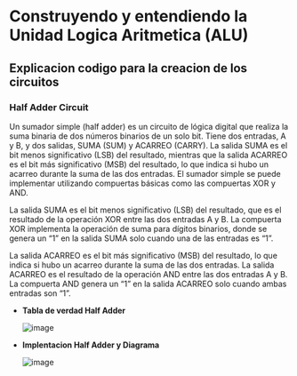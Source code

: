 # Construyendo y entendiendo la Unidad Logica Aritmetica (ALU)

## Explicacion codigo para la creacion de los circuitos

### Half Adder Circuit

Un sumador simple (half adder) es un circuito de lógica digital que realiza la suma binaria de dos números binarios de un solo bit. Tiene dos entradas, A y B, y dos salidas, 
SUMA (SUM) y ACARREO (CARRY). La salida SUMA es el bit menos significativo (LSB) del resultado, mientras que la salida ACARREO es el bit más significativo (MSB) del resultado, 
lo que indica si hubo un acarreo durante la suma de las dos entradas. El sumador simple se puede implementar utilizando compuertas básicas como las compuertas XOR y AND.

La salida SUMA es el bit menos significativo (LSB) del resultado, que es el resultado de la operación XOR entre las dos entradas A y B.
La compuerta XOR implementa la operación de suma para dígitos binarios, donde se genera un “1” en la salida SUMA solo cuando una de las entradas es “1”.

La salida ACARREO es el bit más significativo (MSB) del resultado, lo que indica si hubo un acarreo durante la suma de las dos entradas.
La salida ACARREO es el resultado de la operación AND entre las dos entradas A y B. La compuerta AND genera un “1” en la salida ACARREO solo cuando ambas entradas son “1”.

- **Tabla de verdad Half Adder**

  ![image](https://github.com/user-attachments/assets/34bb882b-d637-4dff-991d-fe7964fa91bc)

- **Implentacion Half Adder y Diagrama**
 
  ![image](https://github.com/user-attachments/assets/47c16b4e-0daf-4b47-b708-53e558a6e8ca)



